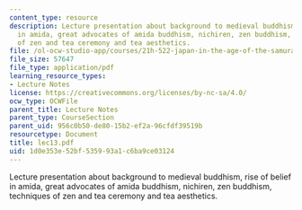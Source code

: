 ```yaml
---
content_type: resource
description: Lecture presentation about background to medieval buddhism, rise of belief
  in amida, great advocates of amida buddhism, nichiren, zen buddhism, techniques
  of zen and tea ceremony and tea aesthetics.
file: /ol-ocw-studio-app/courses/21h-522-japan-in-the-age-of-the-samurai-history-and-film-fall-2006/1d0e353e52bf535993a1c6ba9ce03124_lec13.pdf
file_size: 57647
file_type: application/pdf
learning_resource_types:
- Lecture Notes
license: https://creativecommons.org/licenses/by-nc-sa/4.0/
ocw_type: OCWFile
parent_title: Lecture Notes
parent_type: CourseSection
parent_uid: 956c0b50-de80-15b2-ef2a-96cfdf39519b
resourcetype: Document
title: lec13.pdf
uid: 1d0e353e-52bf-5359-93a1-c6ba9ce03124
---
```

Lecture presentation about background to medieval buddhism, rise of belief in amida, great advocates of amida buddhism, nichiren, zen buddhism, techniques of zen and tea ceremony and tea aesthetics.